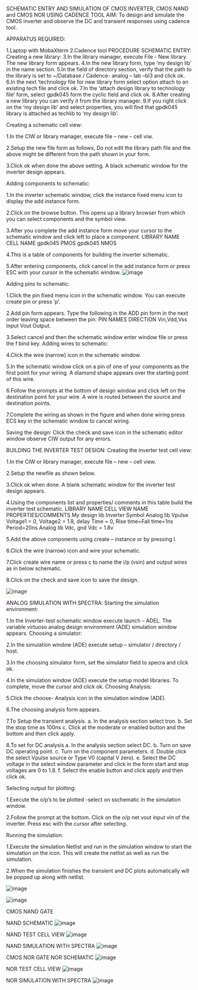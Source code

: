 SCHEMATIC ENTRY AND SIMULATION OF CMOS INVERTER, CMOS NAND and CMOS NOR USING CADENCE TOOL
AIM: To design and simulate the CMOS inverter and observe the DC and transient responses using cadence tool.

APPARATUS REQUIRED:

1.Laptop with MobaXterm
2.Cadence tool PROCEDURE SCHEMATIC ENTRY: Creating a new library:
3.In the library manager, execute File - New library. The new library form appears.
4.In the new library form, type ‘my design lib’ in the name section.
5.In the field of directory section, verify that the path to the library is set to ~/Database / Cadence- analog – lab –bl3 and click ok.
6.In the next ‘technology file for new library form select option attach to an existing tech file and click ok.
7.In the ‘attach design library to technology file’ form, select gpdk045 form the cyclic field and click ok.
8.After creating a new library you can verify it from the library manager.
9.If you right click on the ‘my design lib’ and select properties, you will find that gpdk045 library is attached as techlib to ‘my design lib’.

Creating a schematic cell view:

1.In the CIW or library manager, execute file – new – cell viw.

2.Setup the new file form as follows, Do not edit the library path file and the above might be different from the path shown in your form.

3.Click ok when done the above setting. A black schematic window for the inverter design appears.

Adding components to schematic:

1.In the inverter schematic window, click the instance fixed menu icon to display the add instance form.

2.Click on the browse button. This opens up a library browser from which you can select components and the symbol view.

3.After you complete the add instance form move your cursor to the schematic window and click left to place a component. LIBRARY NAME CELL NAME gpdk045 PMOS gpdk045 NMOS

4.This is a table of components for building the inverter schematic.

5.After entering components, click cancel in the add instance form or press ESC with your cursor in the schematic window.
![image](https://github.com/Hariharan177/VLSI-LAB-EXP-6/assets/164841000/ff31b72b-d396-4235-b96b-aec6b854e3e1)

Adding pins to schematic:

1.Click the pin fixed menu icon in the schematic window. You can execute create pin or press ‘p’.

2.Add pin form appears. Type the following in the ADD pin form in the next order leaving space between the pin. PIN NAMES DIRECTION Vin,Vdd,Vss Input Vout Output.

3.Select cancel and then the schematic window enter window file or press the f bind key. Adding wires to schematic:

4.Click the wire (narrow) icon in the schematic window.

5.In the schematic window click on a pin of one of your components as the first point for your wiring. A diamond shape appears over the starting point of this wire.

6.Follow the prompts at the bottom of design window and click left on the destination point for your wire. A wire is routed between the source and destination points.

7.Complete the wiring as shown in the figure and when done wiring press ECS key in the schematic window to cancel wiring.

Saving the design: Click the check and save icon in the schematic editor window observe CIW output for any errors.

BUILDING THE INVERTER TEST DESIGN: Creating the inverter test cell view:

1.In the CIW or library manager, execute file – new – cell view.

2.Setup the newfile as shown below.

3.Click ok when done. A blank schematic window for the inverter test design appears.

4.Using the components list and properties/ comments in this table build the inverter test schematic. LIBRARY NAME CELL VIEW NAME PROPERTIES/COMMENTS My design lib Inverter Symbol Analog lib Vpulse Voltage1 = 0, Voltage2 = 1.8, delay Time = 0, Rise time=Fall time=1ns Period=20ns Analog lib Vdc, gnd Vdc = 1.8v

5.Add the above components using create – instance or by pressing I.

6.Click the wire (narrow) icon and wire your schematic.

7.Click create wire name or press c to name the i/p (vsin) and output wires as in below schematic.

8.Click on the check and save icon to save the design.

![image](https://github.com/Hariharan177/VLSI-LAB-EXP-6/assets/164841000/1fb71800-6681-4a54-9d9f-8a1201d75bb8)

ANALOG SIMULATION WITH SPECTRA: Starting the simulation environment:

1.In the Inverter-test schematic window execute launch – ADEL. The variable virtuoso analog design environment (ADE) simulation window appears. Choosing a simulator:

2.In the simulation window (ADE) execute setup – simulator / directory / host.

3.In the choosing simulator form, set the simulator field to specra and click ok.

4.In the simulation window (ADE) execute the setup model libraries. To complete, move the cursor and click ok. Choosing Analysis:

5.Click the choose- Analysis icon in the simulation window (ADE).

6.The choosing analysis form appears.

7.To Setup the transient analysis. a. In the analysis section select tron. b. Set the stop time as 100ns c. Click at the moderate or enabled button and the bottom and then click apply.

8.To set for DC analysis a. In the analysis section select DC. b. Turn on save DC operating point. c. Turn on the component parameters. d. Double click the select Vpulse source or Type V0 (capital V zero). e. Select the DC voltage in the select window parameter and click in the form start and stop voltages are 0 to 1.8. f. Select the enable button and click apply and then click ok.

Selecting output for plotting:

1.Execute the o/p’s to be plotted -select on sschematic in the simulation window.

2.Follow the prompt at the bottom. Click on the o/p net vout input vin of the inverter. Press esc with the cursor after selecting.

Running the simulation:

1.Execute the simulation Netlist and run in the simulation window to start the simulation on the icon. This will create the netlist as well as run the simulation.

2.When the simulation finishes the transient and DC plots automatically will be popped up along with netlist.

![image](https://github.com/Hariharan177/VLSI-LAB-EXP-6/assets/164841000/a479d756-4509-4b56-924d-7a77cff73a4a)

![image](https://github.com/Hariharan177/VLSI-LAB-EXP-6/assets/164841000/1d78889c-c78a-45bd-a957-f45bd5c23390)

CMOS NAND GATE

NAND SCHEMATIC
![image](https://github.com/Hariharan177/VLSI-LAB-EXP-6/assets/164841000/951b9981-976a-485a-895c-a851e1564f6e)

NAND TEST CELL VIEW
![image](https://github.com/Hariharan177/VLSI-LAB-EXP-6/assets/164841000/8fe0b4ec-1448-41fb-bc52-3402887f9cca)

NAND SIMULATION WITH SPECTRA
![image](https://github.com/Hariharan177/VLSI-LAB-EXP-6/assets/164841000/50c47f83-1d69-4d6b-9b27-8108a0b33833)

CMOS NOR GATE NOR SCHEMATIC
![image](https://github.com/Hariharan177/VLSI-LAB-EXP-6/assets/164841000/a21c9ef5-f190-4318-94b1-f6c49765a4c8)

NOR TEST CELL VIEW
![image](https://github.com/Hariharan177/VLSI-LAB-EXP-6/assets/164841000/4ef2025e-23b3-4773-b850-5b32432d5928)

NOR SIMULATION WITH SPECTRA
![image](https://github.com/Hariharan177/VLSI-LAB-EXP-6/assets/164841000/12de181e-c5f6-4892-a37e-f990776810f7)
